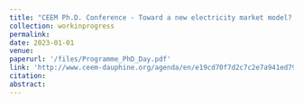 ```yaml
---
title: "CEEM Ph.D. Conference - Toward a new electricity market model? University Paris Dauphine - PSL, 2023"
collection: workinprogress
permalink: 
date: 2023-01-01
venue:
paperurl: '/files/Programme_PhD_Day.pdf'
link: 'http://www.ceem-dauphine.org/agenda/en/e19cd70f7d2c7c2e7a941ed79aa3f17e970d2b17'
citation: 
abstract:
---
```

